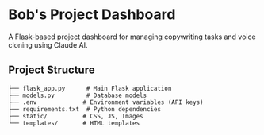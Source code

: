# Bob's Project Dashboard

A Flask-based project dashboard for managing copywriting tasks and voice cloning using Claude AI.

## Project Structure
```bob_project_dashboard/
├── flask_app.py      # Main Flask application
├── models.py         # Database models
├── .env             # Environment variables (API keys)
├── requirements.txt  # Python dependencies
├── static/          # CSS, JS, Images
└── templates/       # HTML templates